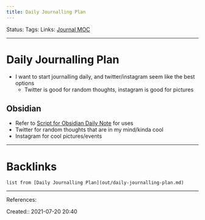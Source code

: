 ```yaml
---
title: Daily Journalling Plan
---
```

Status: 
Tags: 
Links: [Journal MOC](out/journal-moc.md)
___
# Daily Journalling Plan
- I want to start journalling daily, and twitter/instagram seem like the best options
	- Twitter is good for random thoughts, instagram is good for pictures
## Obsidian
- Refer to [Script for Obsidian Daily Note](out/script-for-obsidian-daily-note.md) for uses
- Twitter for random thoughts that are in my mind/kinda cool
- Instagram for cool pictures/events
___
# Backlinks
```dataview
list from [Daily Journalling Plan](out/daily-journalling-plan.md)
```
___
References:

Created:: 2021-07-20 20:40
